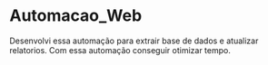 # Automacao_Web
 Desenvolvi essa automação para extrair base de dados e atualizar relatorios. Com essa automação conseguir otimizar tempo.
